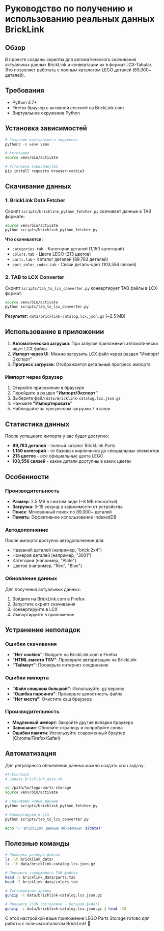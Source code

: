 # Руководство по получению и использованию реальных данных BrickLink

## Обзор

В проекте созданы скрипты для автоматического скачивания актуальных данных BrickLink и конвертации их в формат LCX-Tabular. Это позволяет работать с полным каталогом LEGO деталей (89,000+ деталей).

## Требования

- Python 3.7+
- Firefox браузер с активной сессией на BrickLink.com
- Виртуальное окружение Python

## Установка зависимостей

```bash
# Создание виртуального окружения
python3 -m venv venv

# Активация
source venv/bin/activate

# Установка зависимостей
pip install requests browser-cookie3
```

## Скачивание данных

### 1. BrickLink Data Fetcher

Скрипт `scripts/bricklink_python_fetcher.py` скачивает данные в TAB формате:

```bash
source venv/bin/activate
python scripts/bricklink_python_fetcher.py
```

**Что скачивается:**
- `categories.tab` - Категории деталей (1,150 категорий)
- `colors.tab` - Цвета LEGO (213 цветов)  
- `parts.tab` - Каталог деталей (89,783 деталей)
- `part_color_codes.tab` - Связи деталь-цвет (103,556 связей)

### 2. TAB to LCX Converter

Скрипт `scripts/tab_to_lcx_converter.py` конвертирует TAB файлы в LCX формат:

```bash
source venv/bin/activate
python scripts/tab_to_lcx_converter.py
```

**Результат:** `data/bricklink-catalog.lcx.json.gz` (~2.5 MB)

## Использование в приложении

1. **Автоматическая загрузка**: При запуске приложения автоматически ищет LCX файлы
2. **Импорт через UI**: Можно загрузить LCX файл через раздел "Импорт/Экспорт"
3. **Прогресс загрузки**: Отображается детальный прогресс импорта

### Импорт через браузер

1. Откройте приложение в браузере
2. Перейдите в раздел **"Импорт/Экспорт"**
3. Выберите файл `data/bricklink-catalog.lcx.json.gz`
4. Нажмите **"Импортировать"**
5. Наблюдайте за прогрессом загрузки 7 этапов

## Статистика данных

После успешного импорта у вас будет доступно:

- **89,783 деталей** - полный каталог BrickLink Parts
- **1,150 категорий** - от базовых кирпичиков до специальных элементов
- **213 цветов** - все официальные цвета LEGO
- **103,556 связей** - какие детали доступны в каких цветах

## Особенности

### Производительность
- **Размер**: 2.5 MB в сжатом виде (~8 MB несжатый)
- **Загрузка**: 5-15 секунд в зависимости от устройства
- **Поиск**: Мгновенный поиск по 89,000+ деталей
- **Память**: Эффективное использование IndexedDB

### Автодополнение
После импорта доступно автодополнение для:
- Названий деталей (например, "brick 2x4")
- Номеров деталей (например, "3001")
- Категорий (например, "Plate")
- Цветов (например, "Red", "Blue")

### Обновление данных
Для получения актуальных данных:
1. Войдите на BrickLink.com в Firefox
2. Запустите скрипт скачивания
3. Конвертируйте в LCX
4. Импортируйте в приложение

## Устранение неполадок

### Ошибки скачивания
- **"Нет cookies"**: Войдите на BrickLink.com в Firefox
- **"HTML вместо TSV"**: Проверьте авторизацию на BrickLink
- **"Таймаут"**: Проверьте интернет-соединение

### Ошибки импорта
- **"Файл слишком большой"**: Используйте .gz версию
- **"Ошибка парсинга"**: Проверьте целостность файла
- **"Нет места"**: Очистите кэш браузера

### Производительность
- **Медленный импорт**: Закройте другие вкладки браузера
- **Зависание**: Обновите страницу и попробуйте снова
- **Ошибки памяти**: Используйте современный браузер (Chrome/Firefox/Safari)

## Автоматизация

Для регулярного обновления данных можно создать cron задачу:

```bash
#!/bin/bash
# update_bricklink_data.sh

cd /path/to/lego-parts-storage
source venv/bin/activate

# Скачиваем новые данные
python scripts/bricklink_python_fetcher.py

# Конвертируем в LCX
python scripts/tab_to_lcx_converter.py

echo "✅ BrickLink данные обновлены: $(date)"
```

## Полезные команды

```bash
# Проверка размера файлов
ls -lh bricklink_data/
ls -lh data/bricklink-catalog.lcx.json.gz

# Просмотр содержимого TAB файлов
head -5 bricklink_data/parts.tab
head -5 bricklink_data/colors.tab

# Тестирование архива
gunzip -t data/bricklink-catalog.lcx.json.gz

# Просмотр JSON (осторожно - большой файл!)
gunzip -c data/bricklink-catalog.lcx.json.gz | head -20
```

С этой настройкой ваше приложение LEGO Parts Storage готово для работы с полным каталогом BrickLink! 🎉
